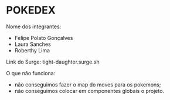 # POKEDEX

Nome dos integrantes: 
- Felipe Polato Gonçalves
-  Laura Sanches
- Roberthy Lima

Link do Surge: tight-daughter.surge.sh


O que não funciona: 
- não conseguimos fazer o map do  moves para os pokemons;
- não conseguimos colocar em componentes globais o projeto.
